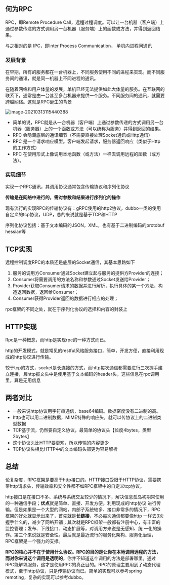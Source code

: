 ## 何为RPC



RPC，即Remote Procedure Call，远程过程调度。可以让一台机器（客户端）上通过参数传递的方式调用另一台机器（服务端）上的函数或方法，并得到返回结果。



与之相对的是 IPC，即Inter Process Communication， 单机内进程间通讯

### 发展背景

在早期，所有的服务都在一台机器上，不同服务使用不同的进程来实现。而不同服务间的通讯，就是同一机器上不同进程的通讯。



在随着网络和用户体量的发展，单机已经无法提供如此大体量的服务。在互联网的联系下，通常是由一台甚至多台机器来提供一个服务。不同服务间的通讯，就需要跨越网络。这就是RPC诞生的背景



![image-20210313115440388](https://gitee.com/Vanni/pic-bed/raw/master/img/image-20210313115440388.png)



- 简单的说，RPC就是从一台机器（客户端）上通过参数传递的方式调用另一台机器（服务器）上的一个函数或方法（可以统称为服务）并得到返回的结果。
- RPC 会隐藏底层的通讯细节（不需要直接处理Socket通讯或Http通讯）
- RPC 是一个请求响应模型。客户端发起请求，服务器返回响应（类似于Http的工作方式）
- RPC 在使用形式上像调用本地函数（或方法）一样去调用远程的函数（或方法）。



### 实现细节

实现一个RPC通讯，其调用协议通常包含传输协议和序列化协议

**传输是在网络中进行的，需对参数和结果进行序列化的操作**



现有流行的实现RPC的传输协议有：gRPC使用的http2协议，dubbo一类的使用自定义的tcp协议，UDP，总的来说就是基于TCP和HTTP



序列化协议包括：基于文本编码的JSON，XML，也有基于二进制编码的protobuf hessian等



## TCP实现



远程控制调度RPC的本质还是底层的Socket通信，其基本思路如下



1. 服务的调用方Consumer通过Socket建立起与服务的提供方Provider的连接；
2. Consumer将需要调用的方法名称和参数通过Socket发送给Provider；
3. Provider获取Consumer请求的数据并进行解析，执行具体的某一个方法，构造返回数据，返回给Consumer；
4. Consumer获得Provider返回的数据进行相应的处理；
   

rpc框架的不同之处，就在于序列化协议的选择和内容的封装上



## HTTP实现

Rpc是一种概念，而http是实现rpc的一种方式而已。

http的开发模式，就是常见的restful风格服务接口，简单，开发方便，直接利用现成的http协议进行传输。

较于tcp的方式，socket是长连接的方式，而http每次通信都需要进行三次握手建立连接，且http报文头中是使用基于文本编码的header头，这些信息在rpc调用里，算是无用信息



## 两者对比

- 一般来说http协议用字符串通信，base64编码。数据密度没有二进制的高。
- http也可以用二进制数据，MIME特殊的响应头，就可以传协议上的二进制类型数据
- TCP基于流，仍然要自定义协议，最简单的协议头【长度4bytes，类型2bytes】
- 这个协议头比HTTP要更短，所以传输的内容更少
- TCP协议头相比HTTP中的文本编码头部更为容易解析



## 总结



论复杂度，RPC框架是要高于http接口的。HTTP接口受限于HTTP协议，需要携带http请求头，传输效率和安全性都不如RPC框架中的自定义tcp协议。



http接口是在接口不多、系统与系统交互较少的情况下，解决信息孤岛初期常使用的一种通信手段；**优点**就是简单、直接、开发方便。利用现成的http协议 进行传输。但是如果是一个大型的网站，内部子系统较多、接口非常多的情况下，RPC框架的好处就显示出来了，首先就是**长链接**，不必每次通信都要像http 一样去3次握手什么的，减少了网络开销；其次就是RPC框架一般都有注册中心，有丰富的监控管理；发布、下线接口、动态扩展等，对调用方来说是无感知、统 一化的操作。第三个来说就是安全性。最后就是最近流行的服务化架构、服务化治理，RPC框架是一个强力的支撑。



**RPC的核心并不在于使用什么协议。RPC的目的是让你在本地调用远程的方法，而对你来说这个调用是透明的**，你并不知道这个调用的方法是部署哪里。通过RPC能解耦服务，这才是使用RPC的真正目的。RPC的原理主要用到了动态代理模式，至于http协议，只是传输协议而已。简单的实现可以参考spring remoting，复杂的实现可以参考dubbo。



